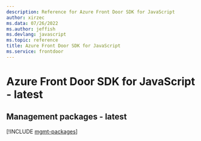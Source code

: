```yaml
---
description: Reference for Azure Front Door SDK for JavaScript
author: xirzec
ms.data: 07/26/2022
ms.author: jeffish
ms.devlang: javascript
ms.topic: reference
title: Azure Front Door SDK for JavaScript
ms.service: frontdoor
---
```

# Azure Front Door SDK for JavaScript - latest

## Management packages - latest
[!INCLUDE [mgmt-packages](front-door-mgmt-index.md)]
